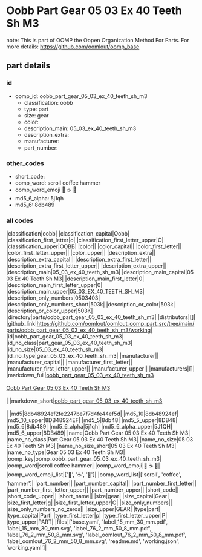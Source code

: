 # Oobb Part Gear 05 03 Ex 40 Teeth Sh M3  

note: This is part of OOMP the Oopen Organization Method For Parts. For more details: https://github.com/oomlout/oomp_base

##  part details





### id
* oomp_id: oobb_part_gear_05_03_ex_40_teeth_sh_m3
  * classification: oobb
  * type: part
  * size: gear
  * color: 
  * description_main: 05_03_ex_40_teeth_sh_m3
  * description_extra: 
  * manufacturer: 
  * part_number: 

### other_codes
* short_code: 
* oomp_word: scroll coffee hammer
* oomp_word_emoji :scroll: :coffee: :hammer:
* md5_6_alpha: 5j1qh
* md5_6: 8db489

### all codes 
|classification|oobb|
|classification_capital|Oobb|
|classification_first_letter|o|
|classification_first_letter_upper|O|
|classification_upper|OOBB|
|color||
|color_capital||
|color_first_letter||
|color_first_letter_upper||
|color_upper||
|description_extra||
|description_extra_capital||
|description_extra_first_letter||
|description_extra_first_letter_upper||
|description_extra_upper||
|description_main|05_03_ex_40_teeth_sh_m3|
|description_main_capital|05 03 Ex 40 Teeth Sh M3|
|description_main_first_letter|0|
|description_main_first_letter_upper|0|
|description_main_upper|05_03_EX_40_TEETH_SH_M3|
|description_only_numbers|0503403|
|description_only_numbers_short|503k|
|description_or_color|503k|
|description_or_color_upper|503K|
|directory|parts/oobb_part_gear_05_03_ex_40_teeth_sh_m3|
|distributors|[]|
|github_link|https://github.com/oomlout/oomlout_oomp_part_src/tree/main/parts/oobb_part_gear_05_03_ex_40_teeth_sh_m3/working|
|id|oobb_part_gear_05_03_ex_40_teeth_sh_m3|
|id_no_class|part_gear_05_03_ex_40_teeth_sh_m3|
|id_no_size|05_03_ex_40_teeth_sh_m3|
|id_no_type|gear_05_03_ex_40_teeth_sh_m3|
|manufacturer||
|manufacturer_capital||
|manufacturer_first_letter||
|manufacturer_first_letter_upper||
|manufacturer_upper||
|manufacturers|[]|
|markdown_full|[oobb_part_gear_05_03_ex_40_teeth_sh_m3](https://github.com/oomlout/oomlout_oomp_part_src/tree/main/parts/oobb_part_gear_05_03_ex_40_teeth_sh_m3/working)<br>[](https://github.com/oomlout/oomlout_oomp_part_src/tree/main/parts/oobb_part_gear_05_03_ex_40_teeth_sh_m3/working)<br>[Oobb Part Gear 05 03 Ex 40 Teeth Sh M3](https://github.com/oomlout/oomlout_oomp_part_src/tree/main/parts/oobb_part_gear_05_03_ex_40_teeth_sh_m3/working)<br><br>|
|markdown_short|[oobb_part_gear_05_03_ex_40_teeth_sh_m3](https://github.com/oomlout/oomlout_oomp_part_src/tree/main/parts/oobb_part_gear_05_03_ex_40_teeth_sh_m3/working)<br><br>|
|md5|8db48924ef2fe2247be7f7d4fe44ef5d|
|md5_10|8db48924ef|
|md5_10_upper|8DB48924EF|
|md5_5|8db48|
|md5_5_upper|8DB48|
|md5_6|8db489|
|md5_6_alpha|5j1qh|
|md5_6_alpha_upper|5J1QH|
|md5_6_upper|8DB489|
|name|Oobb Part Gear 05 03 Ex 40 Teeth Sh M3|
|name_no_class|Part Gear 05 03 Ex 40 Teeth Sh M3|
|name_no_size|05 03 Ex 40 Teeth Sh M3|
|name_no_size_short|05 03 Ex 40 Teeth Sh M3|
|name_no_type|Gear 05 03 Ex 40 Teeth Sh M3|
|oomp_key|oomp_oobb_part_gear_05_03_ex_40_teeth_sh_m3|
|oomp_word|scroll coffee hammer|
|oomp_word_emoji|:scroll: :coffee: :hammer:|
|oomp_word_emoji_list|[':scroll:', ':coffee:', ':hammer:']|
|oomp_word_list|['scroll', 'coffee', 'hammer']|
|part_number||
|part_number_capital||
|part_number_first_letter||
|part_number_first_letter_upper||
|part_number_upper||
|short_code||
|short_code_upper||
|short_name||
|size|gear|
|size_capital|Gear|
|size_first_letter|g|
|size_first_letter_upper|G|
|size_only_numbers||
|size_only_numbers_no_zeros||
|size_upper|GEAR|
|type|part|
|type_capital|Part|
|type_first_letter|p|
|type_first_letter_upper|P|
|type_upper|PART|
|files|['base.yaml', 'label_15_mm_30_mm.pdf', 'label_15_mm_30_mm.svg', 'label_76_2_mm_50_8_mm.pdf', 'label_76_2_mm_50_8_mm.svg', 'label_oomlout_76_2_mm_50_8_mm.pdf', 'label_oomlout_76_2_mm_50_8_mm.svg', 'readme.md', 'working.json', 'working.yaml']|
